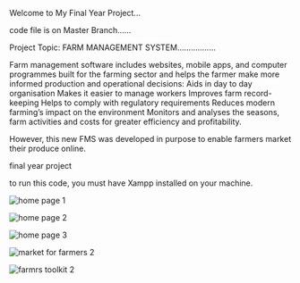 Welcome to My Final Year Project... 

code file is on Master Branch......


Project Topic: FARM MANAGEMENT SYSTEM.................

Farm management software includes websites, mobile apps, and computer programmes built for the farming sector and helps the farmer make more informed production and operational decisions:
Aids in day to day organisation
Makes it easier to manage workers
Improves farm record-keeping
Helps to comply with regulatory requirements
Reduces modern farming’s impact on the environment
Monitors and analyses the seasons, farm activities and costs for greater efficiency and profitability.

However, this new FMS was developed in purpose to enable farmers market their produce online.

final year project


to run this code, you must have Xampp installed on your machine. 

![home page 1](https://github.coventry.ac.uk/storage/user/3703/files/fd058d57-62c8-4168-b38e-5168966a4728)








![home page 2](https://github.coventry.ac.uk/storage/user/3703/files/e1ee9c24-f0a4-4fab-ba6f-350be23593e6)






![home page 3](https://github.coventry.ac.uk/storage/user/3703/files/c6734457-f306-42a7-8ce7-719d22a56d01)








![market for farmers 2](https://github.coventry.ac.uk/storage/user/3703/files/0368c227-3a36-4284-ace2-d3e24bcda2a9)







![farmrs toolkit 2](https://github.coventry.ac.uk/storage/user/3703/files/43665b05-e008-44b1-ba5e-6c756cc7fca9)
